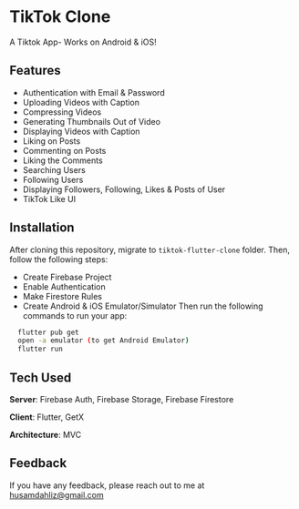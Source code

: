 # TikTok Clone

A Tiktok App- Works on Android & iOS!

## Features
- Authentication with Email & Password
- Uploading Videos with Caption
- Compressing Videos
- Generating Thumbnails Out of Video
- Displaying Videos with Caption
- Liking on Posts
- Commenting on Posts
- Liking the Comments
- Searching Users
- Following Users
- Displaying Followers, Following, Likes & Posts of User
- TikTok Like UI

## Installation
After cloning this repository, migrate to ```tiktok-flutter-clone``` folder. Then, follow the following steps:
- Create Firebase Project
- Enable Authentication
- Make Firestore Rules
- Create Android & iOS Emulator/Simulator
Then run the following commands to run your app:
```bash
  flutter pub get
  open -a emulator (to get Android Emulator)
  flutter run
```

## Tech Used
**Server**: Firebase Auth, Firebase Storage, Firebase Firestore

**Client**: Flutter, GetX

**Architecture**: MVC

## Feedback

If you have any feedback, please reach out to me at husamdahliz@gmail.com

